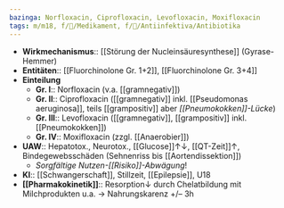 ```yaml
---
bazinga: Norfloxacin, Ciprofloxacin, Levofloxacin, Moxifloxacin
tags: m/m18, f/💊/Medikament, f/🦠/Antiinfektiva/Antibiotika
---
```

- **Wirkmechanismus**:: [[Störung der Nucleinsäuresynthese]] (Gyrase-Hemmer)
- **Entitäten**:: [[Fluorchinolone Gr. 1+2]], [[Fluorchinolone Gr. 3+4]]
- **Einteilung**
	- **Gr. I**:: Norfloxacin (v.a. [[gramnegativ]])
	- **Gr. II**:: Ciprofloxacin ([[gramnegativ]] inkl. [[Pseudomonas aeruginosa]], teils [[grampositiv]] aber *[[Pneumokokken]]-Lücke*)
	- **Gr. III**:: Levofloxacin ([[gramnegativ]], [[grampositiv]] inkl. [[Pneumokokken]])
	- **Gr. IV**:: Moxifloxacin (zzgl. [[Anaerobier]])
- **UAW**:: Hepatotox., Neurotox., [[Glucose]]↑↓, [[QT-Zeit]]↑, Bindegewebsschäden (Sehnenriss bis [[Aortendissektion]])
	- *Sorgfältige Nutzen-[[Risiko]]-Abwägung*!
- **KI**:: [[Schwangerschaft]], Stillzeit, [[Epilepsie]], U18
- **[[Pharmakokinetik]]**:: Resorption↓ durch Chelatbildung mit Milchprodukten u.a. → Nahrungskarenz +/– 3h